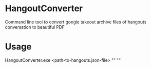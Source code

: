# HangoutConverter
Command line tool to convert google takeout archive files of hangouts conversation to beautiful PDF

# Usage
HangoutConverter.exe <path-to-hangouts.json-file> "<name-of-first-person>" "<name-of-second-person>" <pdf-file-name> 

